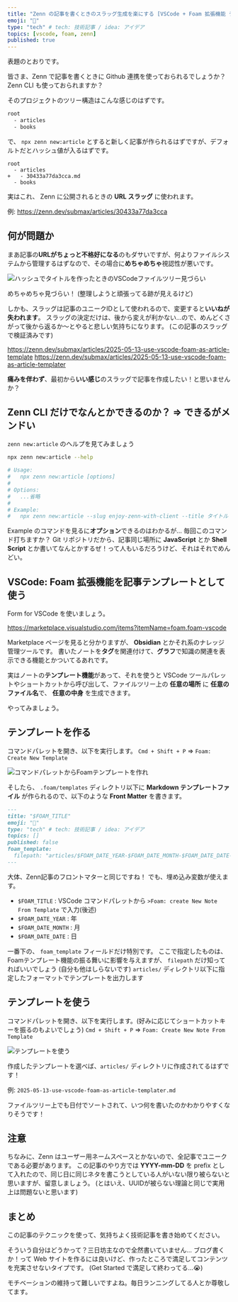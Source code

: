 ```yaml
---
title: "Zenn の記事を書くときのスラッグ生成を楽にする [VSCode + Foam 拡張機能 テンプレーティング]"
emoji: "🪽"
type: "tech" # tech: 技術記事 / idea: アイデア
topics: [vscode, foam, zenn]
published: true
---
```


表題のとおりです。

皆さま、Zenn で記事を書くときに Github 連携を使っておられるでしょうか？
Zenn CLI も使っておられますか？

そのプロジェクトのツリー構造はこんな感じのはずです。

```txt
root
  - articles
  - books
```

で、 `npx zenn new:article` とすると新しく記事が作られるはずですが、デフォルトだとハッシュ値が入るはずです。

```diff: txt
root
  - articles
+   - 30433a77da3cca.md
  - books
```

実はこれ、 Zenn に公開されるときの **URL スラッグ** に使われます。

例: https://zenn.dev/submax/articles/30433a77da3cca


## 何が問題か

まあ記事の**URLがちょっと不格好になる**のもダサいですが、何よりファイルシステムから管理するはずなので、その場合に**めちゃめちゃ**視認性が悪いです。

![ハッシュでタイトルを作ったときのVSCodeファイルツリー見づらい](https://blog-images.harumaxy.com/%E3%82%B9%E3%82%AF%E3%83%AA%E3%83%BC%E3%83%B3%E3%82%B7%E3%83%A7%E3%83%83%E3%83%88%202025-05-13%2018.21.59.png)

めちゃめちゃ見づらい！
(整理しようと頑張ってる跡が見えるけど)

しかも、スラッグは記事のユニークIDとして使われるので、変更すると**いいねが失われます**。
スラッグの決定だけは、後から変えが利かない...ので、めんどくさがって後から返るか〜とやると悲しい気持ちになります。
(この記事のスラッグで検証済みです)

https://zenn.dev/submax/articles/2025-05-13-use-vscode-foam-as-article-template
https://zenn.dev/submax/articles/2025-05-13-use-vscode-foam-as-article-templater

**痛みを伴わず**、最初から**いい感じ**のスラッグで記事を作成したい！と思いませんか？

## Zenn CLI だけでなんとかできるのか？ => できるがメンドい


`zenn new:article` のヘルプを見てみましょう

```sh
npx zenn new:article --help

# Usage:
#   npx zenn new:article [options]
# 
# Options:
#   ...省略
# 
# Example:
#   npx zenn new:article --slug enjoy-zenn-with-client --title タイトル --type idea --emoji ✨
```

Example のコマンドを見るに**オプション**できるのはわかるが... 毎回このコマンド打ちますか？
Git リポジトリだから、記事同じ場所に **JavaScript** とか **Shell Script** とか書いてなんとかするぜ！って人もいるだろうけど、それはそれでめんどい。



## VSCode: Foam 拡張機能を記事テンプレートとして使う

Form for VSCode を使いましょう。

https://marketplace.visualstudio.com/items?itemName=foam.foam-vscode


Marketplace ページを見ると分かりますが、 **Obsidian** とかそれ系のナレッジ管理ツールです。
書いたノートを**タグ**を関連付けて、**グラフ**で知識の関連を表示できる機能とかついてるあれです。

実はノートの**テンプレート機能**があって、それを使うと VSCode ツールパレットやショートカットから呼び出して、ファイルツリー上の **任意の場所** に **任意のファイル名**で、 **任意の中身** を生成できます。

やってみましょう。


## テンプレートを作る

コマンドパレットを開き、以下を実行します。
`Cmd + Shift + P` => `Foam: Create New Template`

![コマンドパレットからFoamテンプレートを作れ]([https://](https://blog-images.harumaxy.com/%E3%82%B9%E3%82%AF%E3%83%AA%E3%83%BC%E3%83%B3%E3%82%B7%E3%83%A7%E3%83%83%E3%83%88%202025-05-13%2018.41.35.png))


そしたら、 `.foam/templates` ディレクトリ以下に **Markdown テンプレートファイル** が作られるので、以下のような **Front Matter** を書きます。

```md
---
title: "$FOAM_TITLE"
emoji: "🦔"
type: "tech" # tech: 技術記事 / idea: アイデア
topics: []
published: false
foam_template: 
  filepath: "articles/$FOAM_DATE_YEAR-$FOAM_DATE_MONTH-$FOAM_DATE_DATE-$FOAM_TITLE.md"
---
```

大体、Zenn記事のフロントマターと同じですね！
でも、埋め込み変数が使えます。

- `$FOAM_TITLE` : VSCode コマンドパレットから `>Foam: create New Note From Template` で入力(後述)
- `$FOAM_DATE_YEAR`  : 年
- `$FOAM_DATE_MONTH` : 月
- `$FOAM_DATE_DATE`  : 日

一番下の、 `foam_template` フィールドだけ特別です。
ここで指定したものは、Foamテンプレート機能の振る舞いに影響を与えますが、 `filepath` だけ知ってればいいでしょう (自分も他はしらないです)
`articles/` ディレクトリ以下に指定したフォーマットでテンプレートを出力します


## テンプレートを使う

コマンドパレットを開き、以下を実行します。(好みに応じてショートカットキーを振るのもよいでしょう)
`Cmd + Shift + P` => `Foam: Create New Note From Template`


![テンプレートを使う]([https://](https://blog-images.harumaxy.com/%E3%82%B9%E3%82%AF%E3%83%AA%E3%83%BC%E3%83%B3%E3%82%B7%E3%83%A7%E3%83%83%E3%83%88%202025-05-13%2019.08.26.png))

作成したテンプレートを選べば、`articles/` ディレクトリに作成されてるはずです！

例: `2025-05-13-use-vscode-foam-as-article-templater.md`

ファイルツリー上でも日付でソートされて、いつ何を書いたのかわかりやすくなりそうです！

## 注意

ちなみに、Zenn はユーザー用ネームスペースとかないので、全記事でユニークである必要があります。
この記事のやり方では **YYYY-mm-DD** を prefix として入れたので、同じ日に同じネタを書こうとしている人がいない限り被らないと思いますが、留意しましょう。
(とはいえ、UUIDが被らない理論と同じで実用上は問題ないと思います)


## まとめ

この記事のテクニックを使って、気持ちよく技術記事を書き始めてください。

そういう自分はどうかって？三日坊主なので全然書いていません...
ブログ書くか！って Web サイトを作るには良いけど、作ったところで満足してコンテンツを充実させないタイプです。
(Get Started で満足して終わってる...😭)

モチベーションの維持って難しいですよね。毎日ランニングしてる人とか尊敬してます。